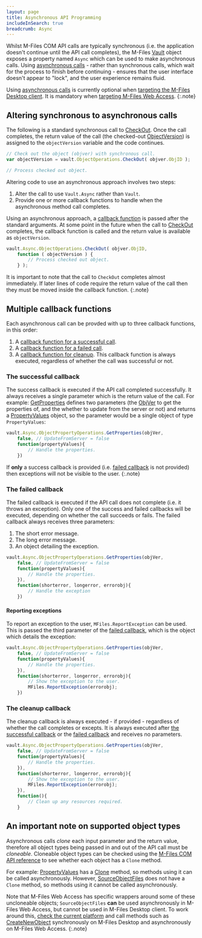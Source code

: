 ```yaml
---
layout: page
title: Asynchronous API Programming
includeInSearch: true
breadcrumb: Async
---
```


Whilst M-Files COM API calls are typically synchronous (i.e. the application doesn't continue until the API call completes), the M-Files [Vault](https://www.m-files.com/api/documentation/latest/index.html#MFilesAPI~Vault.html) object exposes a property named `Async` which can be used to make asynchronous calls.  Using [asynchronous calls](Asynchronous-API-Programming) - rather than synchronous calls, which wait for the process to finish before continuing - ensures that the user interface doesn't appear to "lock", and the user experience remains fluid.

Using <a href="Asynchronous-API-Programming">asynchronous calls</a> is currently optional when <a href="Platform-Targeting/#the-m-files-desktop-client">targeting the M-Files Desktop client</a>.  It is mandatory when <a href="Platform-Targeting/#m-files-web-access">targeting M-Files Web Access</a>.
{:.note}

## Altering synchronous to asynchronous calls

The following is a standard synchronous call to [CheckOut](https://www.m-files.com/api/documentation/latest/index.html#MFilesAPI~VaultObjectOperations~CheckOut.html).  Once the call completes, the return value of the call (the checked-out [ObjectVersion](https://www.m-files.com/api/documentation/latest/index.html#MFilesAPI~ObjectVersion.html)) is assigned to the `objectVersion` variable and the code continues.

```javascript
// Check out the object (objver) with synchronous call.
var objectVersion = vault.ObjectOperations.CheckOut( objver.ObjID );

// Process checked out object.
```

Altering code to use an asynchronous approach involves two steps:

1. Alter the call to use `Vault.Async` rather than `Vault`.
2. Provide one or more callback functions to handle when the asynchronous method call completes.

Using an asynchronous approach, a [callback function](https://en.wikipedia.org/wiki/Callback_%28computer_programming%29#JavaScript) is passed after the standard arguments.  At some point in the future when the call to [CheckOut](https://www.m-files.com/api/documentation/latest/index.html#MFilesAPI~VaultObjectOperations~CheckOut.html) completes, the callback function is called and the return value is available as `objectVersion`.

```javascript
vault.Async.ObjectOperations.CheckOut( objver.ObjID,      
	function ( objectVersion ) {
		// Process checked out object.
	} );
```

It is important to note that the call to `CheckOut` completes almost immediately.  If later lines of code require the return value of the call then they must be moved inside the callback function.
{:.note}

## Multiple callback functions

Each asynchronous call can be provded with up to three callback functions, in this order:

1. A [callback function for a successful call](#the-successful-callback).
2. A [callback function for a failed call](#the-failed-callback).
3. A [callback function for cleanup](#the-cleanup-callback).  This callback function is always executed, regardless of whether the call was successful or not.

### The successful callback

The success callback is executed if the API call completed successfully.  It always receives a single parameter which is the return value of the call.  For example: [GetProperties](https://www.m-files.com/api/documentation/latest/index.html#MFilesAPI~VaultObjectPropertyOperations~GetProperties.html) defines two parameters (the [ObjVer](https://www.m-files.com/api/documentation/latest/MFilesAPI~ObjVer.html) to get the properties of, and the whether to update from the server or not) and returns a [PropertyValues](https://www.m-files.com/api/documentation/latest/index.html#MFilesAPI~PropertyValues.html) object, so the parameter would be a single object of type `PropertyValues`:

```javascript
vault.Async.ObjectPropertyOperations.GetProperties(objVer, 
	false, // UpdateFromServer = false
	function(propertyValues){
		// Handle the properties.
	})
```

If <strong>only</strong> a success callback is provided (i.e. <a href="#the-failed-callback">failed callback</a> is not provided) then exceptions will not be visible to the user.
{:.note}

### The failed callback

The failed callback is executed if the API call does not complete (i.e. it throws an exception).  Only one of the success and failed callbacks will be executed, depending on whether the call succeeds or fails.  The failed callback always receives three parameters:

1. The short error message.
2. The long error message.
3. An object detailing the exception.

```javascript
vault.Async.ObjectPropertyOperations.GetProperties(objVer, 
	false, // UpdateFromServer = false
	function(propertyValues){
		// Handle the properties.
	}),
	function(shorterror, longerror, errorobj){
		// Handle the exception
	})
```

#### Reporting exceptions

To report an exception to the user, `MFiles.ReportException` can be used.  This is passed the third parameter of the [failed callback](#the-failed-callback), which is the object which details the exception:

```javascript
vault.Async.ObjectPropertyOperations.GetProperties(objVer, 
	false, // UpdateFromServer = false
	function(propertyValues){
		// Handle the properties.
	}),
	function(shorterror, longerror, errorobj){
		// Show the exception to the user.
		MFiles.ReportException(errorobj);
	})
```

### The cleanup callback

The cleanup callback is always executed - if provided - regardless of whether the call completes or excepts.  It is always executed after [the successful callback](the-successful-callback) or the [failed callback](#the-failed-callback) and receives no parameters.

```javascript
vault.Async.ObjectPropertyOperations.GetProperties(objVer, 
	false, // UpdateFromServer = false
	function(propertyValues){
		// Handle the properties.
	}),
	function(shorterror, longerror, errorobj){
		// Show the exception to the user.
		MFiles.ReportException(errorobj);
	}),
	function(){
		// Clean up any resources required.
	}
```

## An important note on supported object types

Asynchronous calls *clone* each input parameter and the return value, therefore all object types being passed in and out of the API call must be *cloneable*.  Cloneable object types can be checked using the [M-Files COM API reference](https://www.m-files.com/api/documentation/latest/index.html) to see whether each object has a `Clone` method.

For example: [PropertyValues](https://www.m-files.com/api/documentation/latest/index.html#MFilesAPI~PropertyValues.html) has a [Clone](https://www.m-files.com/api/documentation/latest/index.html#MFilesAPI~PropertyValues~Clone.html) method, so methods using it can be called asynchronously.  However, [SourceObjectFiles](https://www.m-files.com/api/documentation/latest/index.html#MFilesAPI~SourceObjectFiles.html) does not have a `Clone` method, so methods using it cannot be called asynchronously.

Note that M-Files Web Access has specific wrappers around some of these uncloneable objects; `SourceObjectFiles` <b>can</b> be used asynchronously in M-Files Web Access, but cannot be used in M-Files Desktop client.  To work around this, <a href="{{ site.baseurl }}/Frameworks/User-Interface-Extensibility-Framework/Development-Practices/Platform-Targeting/#checking-the-current-platform">check the current platform</a> and call methods such as <a href="https://www.m-files.com/api/documentation/latest/index.html#MFilesAPI~VaultObjectOperations~CreateNewObject.html">CreateNewObject</a> synchronously on M-Files Desktop and asynchronously on M-Files Web Access.
{:.note}